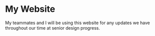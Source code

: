 # My Website
My teammates and I will be using this website for any updates we have throughout our time at senior design progress.
